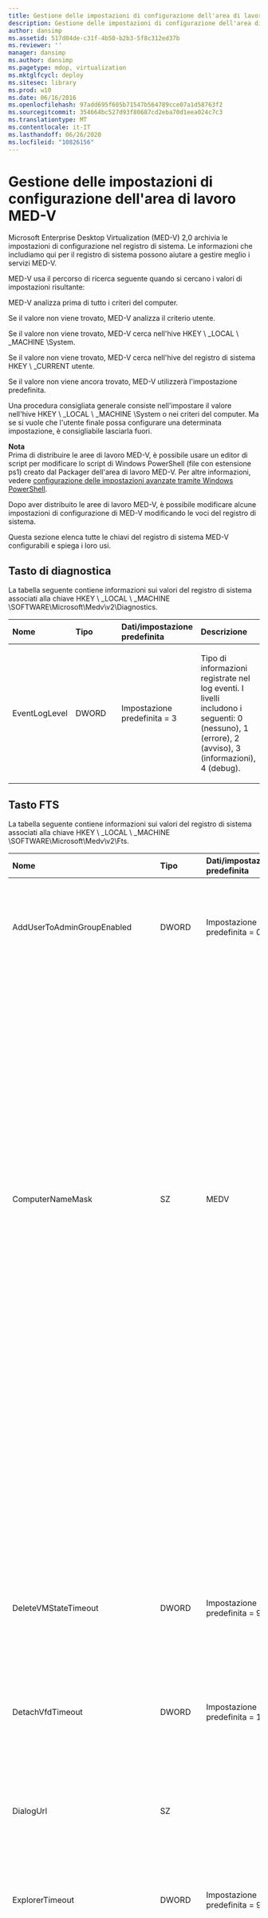 ```yaml
---
title: Gestione delle impostazioni di configurazione dell'area di lavoro MED-V
description: Gestione delle impostazioni di configurazione dell'area di lavoro MED-V
author: dansimp
ms.assetid: 517d04de-c31f-4b50-b2b3-5f8c312ed37b
ms.reviewer: ''
manager: dansimp
ms.author: dansimp
ms.pagetype: mdop, virtualization
ms.mktglfcycl: deploy
ms.sitesec: library
ms.prod: w10
ms.date: 06/16/2016
ms.openlocfilehash: 97add695f605b71547b564789cce07a1d58763f2
ms.sourcegitcommit: 354664bc527d93f80687cd2eba70d1eea024c7c3
ms.translationtype: MT
ms.contentlocale: it-IT
ms.lasthandoff: 06/26/2020
ms.locfileid: "10826156"
---
```

# Gestione delle impostazioni di configurazione dell'area di lavoro MED-V


Microsoft Enterprise Desktop Virtualization (MED-V) 2,0 archivia le impostazioni di configurazione nel registro di sistema. Le informazioni che includiamo qui per il registro di sistema possono aiutare a gestire meglio i servizi MED-V.

MED-V usa il percorso di ricerca seguente quando si cercano i valori di impostazioni risultante:

MED-V analizza prima di tutto i criteri del computer.

Se il valore non viene trovato, MED-V analizza il criterio utente.

Se il valore non viene trovato, MED-V cerca nell'hive HKEY \ _LOCAL \ _MACHINE \\System.

Se il valore non viene trovato, MED-V cerca nell'hive del registro di sistema HKEY \ _CURRENT utente.

Se il valore non viene ancora trovato, MED-V utilizzerà l'impostazione predefinita.

Una procedura consigliata generale consiste nell'impostare il valore nell'hive HKEY \ _LOCAL \ _MACHINE \\System o nei criteri del computer. Ma se si vuole che l'utente finale possa configurare una determinata impostazione, è consigliabile lasciarla fuori.

**Nota**  
Prima di distribuire le aree di lavoro MED-V, è possibile usare un editor di script per modificare lo script di Windows PowerShell (file con estensione ps1) creato dal Packager dell'area di lavoro MED-V. Per altre informazioni, vedere [configurazione delle impostazioni avanzate tramite Windows PowerShell](configuring-advanced-settings-by-using-windows-powershell.md).

Dopo aver distribuito le aree di lavoro MED-V, è possibile modificare alcune impostazioni di configurazione di MED-V modificando le voci del registro di sistema.



Questa sezione elenca tutte le chiavi del registro di sistema MED-V configurabili e spiega i loro usi.

## Tasto di diagnostica


La tabella seguente contiene informazioni sui valori del registro di sistema associati alla chiave HKEY \ _LOCAL \ _MACHINE \\SOFTWARE\\Microsoft\\Medv\\v2\\Diagnostics.

<table>
<colgroup>
<col width="25%" />
<col width="25%" />
<col width="25%" />
<col width="25%" />
</colgroup>
<thead>
<tr class="header">
<th align="left">Nome </th>
<th align="left">Tipo </th>
<th align="left">Dati/impostazione predefinita </th>
<th align="left">Descrizione </th>
</tr>
</thead>
<tbody>
<tr class="odd">
<td align="left"><p>EventLogLevel </p></td>
<td align="left"><p>DWORD </p></td>
<td align="left"><p>Impostazione predefinita = 3</p></td>
<td align="left"><p>Tipo di informazioni registrate nel log eventi. I livelli includono i seguenti: 0 (nessuno), 1 (errore), 2 (avviso), 3 (informazioni), 4 (debug).</p></td>
</tr>
</tbody>
</table>



## Tasto FTS


La tabella seguente contiene informazioni sui valori del registro di sistema associati alla chiave HKEY \ _LOCAL \ _MACHINE \\SOFTWARE\\Microsoft\\Medv\\v2\\Fts.

<table>
<colgroup>
<col width="25%" />
<col width="25%" />
<col width="25%" />
<col width="25%" />
</colgroup>
<thead>
<tr class="header">
<th align="left">Nome</th>
<th align="left">Tipo</th>
<th align="left">Dati/impostazione predefinita</th>
<th align="left">Descrizione</th>
</tr>
</thead>
<tbody>
<tr class="odd">
<td align="left"><p>AddUserToAdminGroupEnabled </p></td>
<td align="left"><p>DWORD</p></td>
<td align="left"><p>Impostazione predefinita = 0</p></td>
<td align="left"><p>Configura se la configurazione per la prima volta aggiunge automaticamente l'utente finale al gruppo amministratore&#39;s. 0 = false; 1 = vero.</p></td>
</tr>
<tr class="even">
<td align="left"><p></p></td>
<td align="left"><p></p></td>
<td align="left"><p></p></td>
<td align="left"><p>0 = false: la prima volta che la configurazione non aggiunge automaticamente l'utente finale al gruppo amministratore&#39;s.</p></td>
</tr>
<tr class="odd">
<td align="left"><p></p></td>
<td align="left"><p></p></td>
<td align="left"><p></p></td>
<td align="left"><p>1 = vero: la configurazione iniziale aggiunge automaticamente l'utente finale al gruppo Administrator&#39;s.</p></td>
</tr>
<tr class="even">
<td align="left"><p>ComputerNameMask </p></td>
<td align="left"><p>SZ</p></td>
<td align="left"><p>MEDV </p></td>
<td align="left"><p>Maschera nome computer usata per creare la macchina virtuale Guest&#39;il nome del computer s.</p></td>
</tr>
<tr class="odd">
<td align="left"><p></p></td>
<td align="left"><p></p></td>
<td align="left"><p></p></td>
<td align="left"><p>La maschera può contenere un tag% nomeutente% per inserire il nome utente come parte del computer. Analogamente, il tag% hostname% inserisce il nome del computer host.</p>
<p>Ogni &quot; # &quot; carattere della maschera viene sostituito da una cifra casuale. Un carattere asterisco (*) alla fine della maschera viene sostituito da caratteri alfanumerici casuali.</p>
<p>Un numero specifico di caratteri da% hostname% e% nomeutente% può essere acquisito usando parentesi quadre. Ad esempio, &quot; % nomeutente% [3] &quot; utilizzerebbe i primi tre caratteri del nome utente.</p></td>
</tr>
<tr class="even">
<td align="left"><p>DeleteVMStateTimeout</p></td>
<td align="left"><p>DWORD</p></td>
<td align="left"><p>Impostazione predefinita = 90</p></td>
<td align="left"><p>Valore di timeout, in secondi, quando la configurazione per la prima volta prova ad eliminare la macchina virtuale. Intervallo compreso tra 0 e 2147483647.</p></td>
</tr>
<tr class="odd">
<td align="left"><p>DetachVfdTimeout</p></td>
<td align="left"><p>DWORD</p></td>
<td align="left"><p>Impostazione predefinita = 120</p></td>
<td align="left"><p>Valore di timeout, in secondi, quando la configurazione per la prima volta prova a scollegare il disco floppy virtuale dalla macchina virtuale. Intervallo compreso tra 0 e 2147483647.</p></td>
</tr>
<tr class="even">
<td align="left"><p>DialogUrl </p></td>
<td align="left"><p>SZ</p></td>
<td align="left"><p></p></td>
<td align="left"><p>URL personalizzabile che si collega alla pagina Web interna e viene visualizzato dai messaggi di dialogo configurazione per la prima volta. </p></td>
</tr>
<tr class="odd">
<td align="left"><p>ExplorerTimeout</p></td>
<td align="left"><p>DWORD</p></td>
<td align="left"><p>Impostazione predefinita = 900</p></td>
<td align="left"><p>Il valore di timeout, in secondi, che attende l'installazione per la prima volta per Windows Explorer. Intervallo compreso tra 0 e 2147483647.</p></td>
</tr>
<tr class="even">
<td align="left"><p>FailureDialogMsg </p></td>
<td align="left"><p>MULTI_SZ</p></td>
<td align="left"><p>Il messaggio si trova nel file di risorse </p></td>
<td align="left"><p>Messaggio personalizzabile visualizzato all'utente finale quando non è possibile completare la configurazione per la prima volta.</p></td>
</tr>
<tr class="odd">
<td align="left"><p>GiveUserGroupRightsMaxRetryCount </p></td>
<td align="left"><p>DWORD </p></td>
<td align="left"><p>Impostazione predefinita = 3</p></td>
<td align="left"><p>Numero massimo di volte in cui MED-V cerca di assegnare diritti a un gruppo di utenti finali. Il superamento del valore di tentativo specificato senza la possibilità di assegnare correttamente i diritti di un gruppo di utenti finali causa probabilmente un errore di preparazione della macchina virtuale che viene quindi soggetto al valore MaxRetryCount. Intervallo compreso tra 0 e 2147483647.</p></td>
</tr>
<tr class="even">
<td align="left"><p>GiveUserGroupRightsTimeout </p></td>
<td align="left"><p>DWORD</p></td>
<td align="left"><p>Impostazione predefinita = 300</p></td>
<td align="left"><p>Valore di timeout, in secondi, quando si assegnano i diritti di un gruppo di utenti. Intervallo compreso tra 0 e 2147483647.</p></td>
</tr>
<tr class="odd">
<td align="left"><p>LogFilePaths </p></td>
<td align="left"><p>MULTI_SZ</p></td>
<td align="left"><p></p></td>
<td align="left"><p>Elenco dei percorsi di file di log raccolti da MED-V durante la configurazione per la prima volta. </p></td>
</tr>
<tr class="even">
<td align="left"><p>MaxPostponeTime </p></td>
<td align="left"><p>DWORD</p></td>
<td align="left"><p>Impostazione predefinita = 120</p></td>
<td align="left"><p>Il numero massimo di ore per cui la configurazione per la prima volta può essere rinviata dall'utente finale. Intervallo compreso tra 0 e 2147483647.</p></td>
</tr>
<tr class="odd">
<td align="left"><p>MaxRetryCount </p></td>
<td align="left"><p>DWORD</p></td>
<td align="left"><p>Impostazione predefinita = 3</p></td>
<td align="left"><p>Numero massimo di tentativi di preparazione di una macchina virtuale da parte di MED-V se ogni tentativo termina in un errore diverso da quello di un software. Quando la preparazione della macchina virtuale non riesce e viene superato il numero di tentativi di configurazione per la prima volta, MED-V informa l'utente finale dell'errore e non dà l'opzione di riprovare. Il conteggio viene reimpostato ogni volta che viene avviato MED-V. Intervallo compreso tra 0 e 2147483647.</p></td>
</tr>
<tr class="even">
<td align="left"><p>Modalità </p></td>
<td align="left"><p>SZ</p></td>
<td align="left"><p>Impostazione predefinita = automatica</p></td>
<td align="left"><p>Configura il modo in cui la configurazione per la prima volta interagisce con l'utente. I valori possibili sono i seguenti:</p></td>
</tr>
<tr class="odd">
<td align="left"><p></p></td>
<td align="left"><p></p></td>
<td align="left"><p></p></td>
<td align="left"><p><strong>Partecipato.</strong> L'utente finale deve immettere le informazioni durante la configurazione per la prima volta.</p>
<div class="alert">
<strong>Nota</strong><br/><p>Se è stato creato il file Sysprep. inf in modo che la configurazione minima richiedesse l'input dell'utente per il completamento, è necessario selezionare la <strong> modalità assistita </strong> o potrebbero verificarsi problemi durante la configurazione per la prima volta.</p>
</div>
<div>

</div></td>
</tr>
<tr class="even">
<td align="left"><p></p></td>
<td align="left"><p></p></td>
<td align="left"><p></p></td>
<td align="left"><p><strong>Automatica </strong> . La macchina virtuale non viene visualizzata all'utente finale durante la configurazione per la prima volta, ma l'utente finale viene richiesto prima dell'avvio della configurazione iniziale.</p></td>
</tr>
<tr class="odd">
<td align="left"><p></p></td>
<td align="left"><p></p></td>
<td align="left"><p></p></td>
<td align="left"><p><strong>Silent </strong> . La macchina virtuale non viene visualizzata all'utente finale durante la configurazione per la prima volta.</p></td>
</tr>
<tr class="even">
<td align="left"><p>NonInteractiveRetryTimeoutInc </p></td>
<td align="left"><p>DWORD</p></td>
<td align="left"><p>Impostazione predefinita = 15</p></td>
<td align="left"><p>Il valore di timeout, in minuti, per la prima volta che la configurazione deve essere completata nella prima configurazione in modalità interattiva durante il tentativo di eseguire nuovamente la configurazione. Intervallo compreso tra 0 e 2147483647.</p></td>
</tr>
<tr class="odd">
<td align="left"><p>NonInteractiveTimeout </p></td>
<td align="left"><p>DWORD</p></td>
<td align="left"><p>Impostazione predefinita = 45</p></td>
<td align="left"><p>Il valore di timeout, in minuti, che la prima configurazione deve essere completata nella prima configurazione della modalità interattiva per la prima volta. Intervallo compreso tra 0 e 2147483647.</p></td>
</tr>
<tr class="even">
<td align="left"><p>PostponeUtcDateTimeLimit </p></td>
<td align="left"><p>SZ</p></td>
<td align="left"><p></p></td>
<td align="left"><p>Data e ora, in formato DateTime UTC, che la configurazione per la prima volta può essere rinviata. Immettere il formato &quot; aaaa-mm-dd HH: mm &quot; con le ore specificate usando lo standard dell'orologio a 24 ore.</p></td>
</tr>
<tr class="odd">
<td align="left"><p>RetryDialogMsg </p></td>
<td align="left"><p>MULTI_SZ</p></td>
<td align="left"><p>Il messaggio si trova nel file di risorse </p></td>
<td align="left"><p>Messaggio personalizzabile visualizzato all'utente finale quando la configurazione per la prima volta deve ripetere il tentativo di configurazione.</p></td>
</tr>
<tr class="even">
<td align="left"><p>SetComputerNameEnabled </p></td>
<td align="left"><p>DWORD</p></td>
<td align="left"><p>Impostazione predefinita = 0</p></td>
<td align="left"><p>Configura se la voce nomecomputer nella sezione [UserData] del file Sysprep. inf nel guest deve essere aggiornata in base al valore di ComputerNameMask specificato.   0 = false; 1 = vero.</p></td>
</tr>
<tr class="odd">
<td align="left"><p></p></td>
<td align="left"><p></p></td>
<td align="left"><p></p></td>
<td align="left"><p>0 = false: la voce nomecomputer nel file Sysprep. inf non viene aggiornata in base a ComputerNameMask.</p></td>
</tr>
<tr class="even">
<td align="left"><p></p></td>
<td align="left"><p></p></td>
<td align="left"><p></p></td>
<td align="left"><p>1 = true: la voce nomecomputer nel file Sysprep. inf viene aggiornata in base a ComputerNameMask.</p></td>
</tr>
<tr class="odd">
<td align="left"><p>SetJoinDomainEnabled </p></td>
<td align="left"><p>DWORD</p></td>
<td align="left"><p>Impostazione predefinita = 0</p></td>
<td align="left"><p>Configura se l'impostazione JoinDomain nella sezione [Identification] del file Sysprep. inf nel guest deve essere aggiornata in base alle impostazioni dell'host.  0 = false; 1 = vero.</p></td>
</tr>
<tr class="even">
<td align="left"><p></p></td>
<td align="left"><p></p></td>
<td align="left"><p></p></td>
<td align="left"><p>0 = false: l'impostazione JoinDomain nel file Sysprep. inf non viene aggiornata in base alle impostazioni dell'host.</p></td>
</tr>
<tr class="odd">
<td align="left"><p></p></td>
<td align="left"><p></p></td>
<td align="left"><p></p></td>
<td align="left"><p>1 = true: l'impostazione JoinDomain nel file Sysprep. inf viene aggiornata in base alle impostazioni dell'host.</p></td>
</tr>
<tr class="even">
<td align="left"><p>SetMachineObjectOUEnabled </p></td>
<td align="left"><p>DWORD</p></td>
<td align="left"><p>Impostazione predefinita = 0</p></td>
<td align="left"><p>Configura se l'impostazione MachineObjectOU nella sezione [Identification] del file Sysprep. inf nel guest viene aggiornata in base all'host.  0 = false; 1 = vero.</p></td>
</tr>
<tr class="odd">
<td align="left"><p></p></td>
<td align="left"><p></p></td>
<td align="left"><p></p></td>
<td align="left"><p>0 = false: l'impostazione MachineObjectOU nel file Sysprep. inf non viene aggiornata in base alle impostazioni dell'host.</p></td>
</tr>
<tr class="even">
<td align="left"><p></p></td>
<td align="left"><p></p></td>
<td align="left"><p></p></td>
<td align="left"><p>1 = true: l'impostazione MachineObjectOU nel file Sysprep. inf viene aggiornata in base alle impostazioni dell'host.</p></td>
</tr>
<tr class="odd">
<td align="left"><p>SetRegionalSettingsEnabled </p></td>
<td align="left"><p>DWORD</p></td>
<td align="left"><p>Impostazione predefinita = 0</p></td>
<td align="left"><p>Configura se le impostazioni nella sezione [RegionalSettings] del file Sysprep. inf nel guest vengono aggiornate in base all'host.  0 = false; 1 = vero.</p>
<div class="alert">
<strong>Nota</strong><br/><p>Per impostazione predefinita, l'impostazione per il fuso orario nel Guest è sempre sincronizzata con l'impostazione TimeZone nell'host.</p>
</div>
<div>

</div></td>
</tr>
<tr class="even">
<td align="left"><p></p></td>
<td align="left"><p></p></td>
<td align="left"><p></p></td>
<td align="left"><p>0 = false: le impostazioni nella sezione [RegionalSettings] del file Sysprep. inf nel guest non vengono aggiornate in base all'host.</p></td>
</tr>
<tr class="odd">
<td align="left"><p></p></td>
<td align="left"><p></p></td>
<td align="left"><p></p></td>
<td align="left"><p>1 = true: le impostazioni nella sezione [RegionalSettings] del file Sysprep. inf nel guest vengono aggiornate in base all'host.</p></td>
</tr>
<tr class="even">
<td align="left"><p>SetUserDataEnabled </p></td>
<td align="left"><p>DWORD</p></td>
<td align="left"><p>Impostazione predefinita = 0</p></td>
<td align="left"><p>Configura se le impostazioni FullName e OrgName nella sezione [UserData] del file Sysprep. inf nel guest vengono aggiornate in base alle impostazioni dell'host.  0 = false; 1 = vero.</p></td>
</tr>
<tr class="odd">
<td align="left"><p></p></td>
<td align="left"><p></p></td>
<td align="left"><p></p></td>
<td align="left"><p>0 = false: le impostazioni FullName e OrgName nel file Sysprep. inf non vengono aggiornate in base alle impostazioni dell'host.</p></td>
</tr>
<tr class="even">
<td align="left"><p></p></td>
<td align="left"><p></p></td>
<td align="left"><p></p></td>
<td align="left"><p>1 = true: le impostazioni FullName e OrgName nel file Sysprep. inf vengono aggiornate in base alle impostazioni dell'host.</p></td>
</tr>
<tr class="odd">
<td align="left"><p>StartDialogMsg </p></td>
<td align="left"><p>MULTI_SZ</p></td>
<td align="left"><p>Il messaggio si trova nel file di risorse </p></td>
<td align="left"><p>Messaggio personalizzabile visualizzato all'utente finale quando la configurazione per la prima volta è pronta per iniziare. </p></td>
</tr>
<tr class="even">
<td align="left"><p>TaskCancelTimeout</p></td>
<td align="left"><p>DWORD</p></td>
<td align="left"><p>Impostazione predefinita = 30</p></td>
<td align="left"><p>Il valore di timeout, in secondi, che la configurazione per la prima volta attende una risposta dalla macchina virtuale per un'operazione di annullamento. Intervallo compreso tra 0 e 2147483647.</p></td>
</tr>
<tr class="odd">
<td align="left"><p>TaskVMTurnOffTimeout</p></td>
<td align="left"><p>DWORD</p></td>
<td align="left"><p>Impostazione predefinita = 60</p></td>
<td align="left"><p>Il valore di timeout, in secondi, che la prima volta che viene eseguita la configurazione della macchina virtuale si arresta. Intervallo compreso tra 0 e 2147483647.</p></td>
</tr>
<tr class="even">
<td align="left"><p>UpgradeTimeout</p></td>
<td align="left"><p>DWORD</p></td>
<td align="left"><p>Impostazione predefinita = 600</p></td>
<td align="left"><p>L'ora, in secondi, prima che venga tentato l'aggiornamento del software agente guest MED-V. Intervallo compreso tra 0 e 2147483647.</p></td>
</tr>
</tbody>
</table>



## Tasto UserExperience


La tabella seguente contiene informazioni sui valori del registro di sistema associati alla chiave HKEY \ _LOCAL \ _MACHINE \\SOFTWARE\\Microsoft\\Medv\\v2\\UserExperience e alla chiave HKEY \ _CURRENT \ _USER \\Software\\Microsoft\\Medv\\v2\\UserExperience.

<table>
<colgroup>
<col width="25%" />
<col width="25%" />
<col width="25%" />
<col width="25%" />
</colgroup>
<thead>
<tr class="header">
<th align="left">Nome</th>
<th align="left">Tipo</th>
<th align="left">Dati/impostazione predefinita</th>
<th align="left">Descrizione</th>
</tr>
</thead>
<tbody>
<tr class="odd">
<td align="left"><p>AppPublishingEnabled </p></td>
<td align="left"><p>DWORD</p></td>
<td align="left"><p>Impostazione predefinita = 1</p></td>
<td align="left"><p>Configura se la pubblicazione dell'applicazione dall'ospite all'host è abilitata.  0 = false; 1 = vero.</p></td>
</tr>
<tr class="even">
<td align="left"><p></p></td>
<td align="left"><p></p></td>
<td align="left"><p></p></td>
<td align="left"><p>0 = false: Disabilita la pubblicazione dell'applicazione dall'ospite all'host.</p></td>
</tr>
<tr class="odd">
<td align="left"><p></p></td>
<td align="left"><p></p></td>
<td align="left"><p></p></td>
<td align="left"><p>1 = true: consente la pubblicazione dell'applicazione dall'ospite all'host.</p></td>
</tr>
<tr class="even">
<td align="left"><p>AudioSharingEnabled </p></td>
<td align="left"><p>DWORD</p></td>
<td align="left"><p>Impostazione predefinita = 1</p></td>
<td align="left"><p>Configura se la condivisione del dispositivo di I/O audio tra il Guest e l'host è abilitata.  0 = false; 1 = vero.</p></td>
</tr>
<tr class="odd">
<td align="left"><p></p></td>
<td align="left"><p></p></td>
<td align="left"><p></p></td>
<td align="left"><p>0 = false: Disabilita la condivisione del dispositivo di I/O audio tra Guest e host.</p></td>
</tr>
<tr class="even">
<td align="left"><p></p></td>
<td align="left"><p></p></td>
<td align="left"><p></p></td>
<td align="left"><p>1 = true: consente la condivisione del dispositivo i/O audio tra l'ospite e l'host.</p></td>
</tr>
<tr class="odd">
<td align="left"><p>ClipboardSharingEnabled </p></td>
<td align="left"><p>DWORD</p></td>
<td align="left"><p>Impostazione predefinita = 1</p></td>
<td align="left"><p>Configura se la condivisione degli Appunti tra l'ospite e l'host è abilitata.  0 = false; 1 = vero.</p></td>
</tr>
<tr class="even">
<td align="left"><p></p></td>
<td align="left"><p></p></td>
<td align="left"><p></p></td>
<td align="left"><p>0 = false: Disabilita la condivisione degli Appunti tra l'ospite e l'host.</p></td>
</tr>
<tr class="odd">
<td align="left"><p></p></td>
<td align="left"><p></p></td>
<td align="left"><p></p></td>
<td align="left"><p>1 = true: consente la condivisione degli Appunti tra l'ospite e l'host.</p></td>
</tr>
<tr class="even">
<td align="left"><p>DialogTimeout</p></td>
<td align="left"><p>DWORD</p></td>
<td align="left"><p>Impostazione predefinita = 300</p></td>
<td align="left"><p>L'ora, in secondi, prima della data di inizio della prima configurazione di avvio della finestra di dialogo. Intervallo compreso tra 0 e 2147483647.</p></td>
</tr>
<tr class="odd">
<td align="left"><p>HideVmTimeout</p></td>
<td align="left"><p>DWORD</p></td>
<td align="left"><p>Impostazione predefinita = 30</p></td>
<td align="left"><p>Valore di timeout, in minuti, che la finestra della macchina virtuale a schermo intero è nascosta dall'utente finale durante un tentativo di accesso lungo.</p></td>
</tr>
<tr class="even">
<td align="left"><p>LogonStartEnabled </p></td>
<td align="left"><p>DWORD</p></td>
<td align="left"><p>Impostazione predefinita = 1</p></td>
<td align="left"><p>Configura se il guest deve essere avviato quando l'utente finale accede al desktop o quando viene avviata la prima applicazione Guest.  0 = false; 1 = vero.</p></td>
</tr>
<tr class="odd">
<td align="left"><p></p></td>
<td align="left"><p></p></td>
<td align="left"><p></p></td>
<td align="left"><p>0 = false: il Guest viene avviato quando viene avviata la prima applicazione Guest.</p></td>
</tr>
<tr class="even">
<td align="left"><p></p></td>
<td align="left"><p></p></td>
<td align="left"><p></p></td>
<td align="left"><p>1 = vero: l'ospite viene avviato quando l'utente finale accede al desktop.</p></td>
</tr>
<tr class="odd">
<td align="left"><p>PrinterSharingEnabled </p></td>
<td align="left"><p>DWORD</p></td>
<td align="left"><p>Impostazione predefinita = 1</p></td>
<td align="left"><p>Configura se la condivisione delle stampanti tra Guest e host è abilitata.  0 = false; 1 = vero.</p></td>
</tr>
<tr class="even">
<td align="left"><p></p></td>
<td align="left"><p></p></td>
<td align="left"><p></p></td>
<td align="left"><p>0 = false: disattiva la condivisione delle stampanti tra Guest e host.</p></td>
</tr>
<tr class="odd">
<td align="left"><p></p></td>
<td align="left"><p></p></td>
<td align="left"><p></p></td>
<td align="left"><p>1 = true: consente la condivisione di stampanti tra Guest e host.</p></td>
</tr>
<tr class="even">
<td align="left"><p>RebootAbsoluteDelayTimeout </p></td>
<td align="left"><p>DWORD</p></td>
<td align="left"><p>Impostazione predefinita = 1440</p></td>
<td align="left"><p>Valore di timeout, in minuti, che la prima volta che l'installazione attende un riavvio. Intervallo compreso tra 0 e 2147483647.</p></td>
</tr>
<tr class="odd">
<td align="left"><p>RedirectUrls </p></td>
<td align="left"><p>MULTI_SZ</p></td>
<td align="left"><p>Elenco URL specificato</p></td>
<td align="left"><p>Specifica un elenco di URL da reindirizzare dall'host al Guest. </p></td>
</tr>
<tr class="even">
<td align="left"><p>SmartCardLogonEnabled</p></td>
<td align="left"><p>DWORD</p></td>
<td align="left"><p>Impostazione predefinita = 0</p></td>
<td align="left"><p>Configura se le smart card possono essere usate per autenticare gli utenti in MED-V. 0 = false; 1 = vero.</p></td>
</tr>
<tr class="odd">
<td align="left"><p></p></td>
<td align="left"><p></p></td>
<td align="left"><p></p></td>
<td align="left"><p>0 = false: non consente alle smart card di eseguire l'autenticazione degli utenti finali in MED-V.</p></td>
</tr>
<tr class="even">
<td align="left"><p></p></td>
<td align="left"><p></p></td>
<td align="left"><p></p></td>
<td align="left"><p>1 = vero: consente alle smart card di autenticare gli utenti finali in MED-V.</p>
<div class="alert">
<strong>Importante</strong><br/><p>Se SmartCardLogonEnabled e CredentialCacheEnabled sono entrambi abilitati, SmartCardLogonEnabled esegue l'override di CredentialCacheEnabled.</p>
</div>
<div>

</div></td>
</tr>
<tr class="odd">
<td align="left"><p>SmartCardSharingEnabled </p></td>
<td align="left"><p>DWORD</p></td>
<td align="left"><p>Impostazione predefinita = 1</p></td>
<td align="left"><p>Configura se la condivisione delle smart card tra l'ospite e l'host è abilitata.  0 = false; 1 = vero.</p></td>
</tr>
<tr class="even">
<td align="left"><p></p></td>
<td align="left"><p></p></td>
<td align="left"><p></p></td>
<td align="left"><p>0 = false: Disabilita la condivisione delle smart card tra il Guest e l'host.</p></td>
</tr>
<tr class="odd">
<td align="left"><p></p></td>
<td align="left"><p></p></td>
<td align="left"><p></p></td>
<td align="left"><p>1 = true: consente la condivisione di smart card tra l'ospite e l'host.</p></td>
</tr>
<tr class="even">
<td align="left"><p>USBDeviceSharingEnabled </p></td>
<td align="left"><p>DWORD</p></td>
<td align="left"><p>Impostazione predefinita = 1</p></td>
<td align="left"><p>Configura se è abilitata la condivisione di dispositivi USB tra Guest e host.  0 = false; 1 = vero.</p></td>
</tr>
<tr class="odd">
<td align="left"><p></p></td>
<td align="left"><p></p></td>
<td align="left"><p></p></td>
<td align="left"><p>0 = false: disattiva la condivisione dei dispositivi USB tra Guest e host.</p></td>
</tr>
<tr class="even">
<td align="left"><p></p></td>
<td align="left"><p></p></td>
<td align="left"><p></p></td>
<td align="left"><p>1 = true: consente la condivisione di dispositivi USB tra Guest e host.</p></td>
</tr>
</tbody>
</table>



## Chiave VM


La tabella seguente contiene informazioni sui valori del registro di sistema associati alla chiave HKEY \ _LOCAL \ _MACHINE \\SOFTWARE\\Microsoft\\Medv\\v2\\VM e alla chiave HKEY \ _CURRENT \ _USER \\Software\\Microsoft\\Medv\\v2\\VM.

<table>
<colgroup>
<col width="25%" />
<col width="25%" />
<col width="25%" />
<col width="25%" />
</colgroup>
<thead>
<tr class="header">
<th align="left">Nome</th>
<th align="left">Tipo</th>
<th align="left">Dati/impostazione predefinita</th>
<th align="left">Descrizione</th>
</tr>
</thead>
<tbody>
<tr class="odd">
<td align="left"><p>CloseAction </p></td>
<td align="left"><p>SZ</p></td>
<td align="left"><p>Impostazione predefinita = Hibernate</p></td>
<td align="left"><p>L'azione eseguita dalla macchina virtuale dopo l'ultima applicazione in esecuzione viene chiusa. Questa impostazione viene ignorata se il valore di LogonStartEnabled è abilitato. Le opzioni possibili sono le seguenti:</p></td>
</tr>
<tr class="even">
<td align="left"><p></p></td>
<td align="left"><p></p></td>
<td align="left"><p></p></td>
<td align="left"><p><strong>Hibernate </strong> . Questa opzione rilascia tutte le risorse fisiche che la macchina virtuale USA, ad esempio memoria e CPU, e salva lo stato di tutte le applicazioni e le operazioni in uso.</p></td>
</tr>
<tr class="odd">
<td align="left"><p></p></td>
<td align="left"><p></p></td>
<td align="left"><p></p></td>
<td align="left"><p><strong>ARRESTO </strong> . Questa opzione arresta in modo sicuro il sistema operativo guest e rilascia tutte le risorse fisiche che la macchina virtuale USA, ad esempio memoria e CPU.</p></td>
</tr>
<tr class="even">
<td align="left"><p></p></td>
<td align="left"><p></p></td>
<td align="left"><p></p></td>
<td align="left"><p><strong>disattivazione </strong> . Questa opzione può causare la perdita di dati perché è la stessa cosa di disattivare il pulsante di alimentazione o estrarre il cavo di alimentazione in un computer fisico. Usare questa opzione solo se non è possibile usare una delle altre due opzioni.</p></td>
</tr>
<tr class="odd">
<td align="left"><p>GuestMemFromHostMem </p></td>
<td align="left"><p>MULTI_SZ</p></td>
<td align="left"><p>378, 512, 1024, 1536, 2048 </p></td>
<td align="left"><p>Un elenco di valori di memoria (MB) per l'ospite. Questo valore viene usato per determinare la quantità di RAM disponibile per l'ospite. In combinazione con HostMemToGuestMem, viene creata una tabella di ricerca per determinare la quantità di RAM da allocare nella macchina virtuale guest. I valori possibili possono essere compresi tra 128 e 3712.</p></td>
</tr>
<tr class="even">
<td align="left"><p>GuestUpdateDuration </p></td>
<td align="left"><p>DWORD</p></td>
<td align="left"><p>Impostazione predefinita = 240</p></td>
<td align="left"><p>Numero di minuti che MED-V deve mantenere l'ospite sveglio per l'aggiornamento automatico, a partire dall'ora specificata nel valore GuestUpdateTime. Intervallo compreso tra 0 e 1440. L'impostazione di questo valore su zero (0) Disabilita la funzionalità di patch Guest.</p>
<p>Per altre informazioni sulle patch Guest per l'aggiornamento automatico, vedere <a href="managing-automatic-updates-for-med-v-workspaces.md" data-raw-source="[Managing Automatic Updates for MED-V Workspaces](managing-automatic-updates-for-med-v-workspaces.md)"> gestione degli aggiornamenti automatici per le aree di lavoro MED-V </a> .</p></td>
</tr>
<tr class="odd">
<td align="left"><p>GuestUpdateTime </p></td>
<td align="left"><p>SZ</p></td>
<td align="left"><p>Impostazione predefinita = 00:00</p></td>
<td align="left"><p>L'ora e il minuto ogni giorno in cui MED-V deve riattivare l'ospite per l'aggiornamento automatico, usando lo standard di 24 ore. Specificare l'ora nel formato HH: MM  </p>
<p>Per altre informazioni sulle patch Guest per l'aggiornamento automatico, vedere <a href="managing-automatic-updates-for-med-v-workspaces.md" data-raw-source="[Managing Automatic Updates for MED-V Workspaces](managing-automatic-updates-for-med-v-workspaces.md)"> gestione degli aggiornamenti automatici per le aree di lavoro MED-V </a> .</p></td>
</tr>
<tr class="even">
<td align="left"><p>HostMemToGuestMem </p></td>
<td align="left"><p>MULTI_SZ</p></td>
<td align="left"><p>1024, 2048, 4096, 8192, 16384 </p></td>
<td align="left"><p>Un elenco di valori di memoria (MB) per il Guest, determinato dalla RAM disponibile nell'host. In combinazione con GuestMemFromHostMem, viene creata una tabella di ricerca per determinare la quantità di RAM da allocare nella macchina virtuale guest. I valori possibili possono essere compresi tra 1024 e 16384.</p></td>
</tr>
<tr class="odd">
<td align="left"><p>HostMemToGuestMemCalcEnabled</p></td>
<td align="left"><p>DWORD</p></td>
<td align="left"><p>Impostazione predefinita = 1</p></td>
<td align="left"><p>Configura se la memoria allocata per il Guest viene calcolata dalla memoria presente nell'host.  0 = false; 1 = vero.</p></td>
</tr>
<tr class="even">
<td align="left"><p></p></td>
<td align="left"><p></p></td>
<td align="left"><p></p></td>
<td align="left"><p>0 = false: la memoria allocata per il Guest non viene calcolata dalla memoria presente nell'host.</p></td>
</tr>
<tr class="odd">
<td align="left"><p></p></td>
<td align="left"><p></p></td>
<td align="left"><p></p></td>
<td align="left"><p>1 = vero: la memoria allocata per il Guest viene calcolata dalla memoria presente nell'host.</p></td>
</tr>
<tr class="even">
<td align="left"><p>Memoria </p></td>
<td align="left"><p>DWORD</p></td>
<td align="left"><p>Impostazione predefinita = 512</p></td>
<td align="left"><p>RAM (MB) che deve essere allocata per la macchina virtuale guest. Questa impostazione viene ignorata se l'impostazione HostMemToGuestMemEnabled è abilitata. Intervallo = 128 a 2048.</p></td>
</tr>
<tr class="odd">
<td align="left"><p>MultiUserEnabled </p></td>
<td align="left"><p>DWORD</p></td>
<td align="left"><p>Impostazione predefinita = 0</p></td>
<td align="left"><p>Configura se più utenti condividono la stessa area di lavoro MED-V.  0 = false; 1 = vero.</p></td>
</tr>
<tr class="even">
<td align="left"><p></p></td>
<td align="left"><p></p></td>
<td align="left"><p></p></td>
<td align="left"><p>0 = false: più utenti non condividono la stessa area di lavoro MED-V.</p></td>
</tr>
<tr class="odd">
<td align="left"><p></p></td>
<td align="left"><p></p></td>
<td align="left"><p></p></td>
<td align="left"><p>1 = true: più utenti condividono la stessa area di lavoro MED-V.</p></td>
</tr>
<tr class="even">
<td align="left"><p>NetworkingMode </p></td>
<td align="left"><p>SZ</p></td>
<td align="left"><p>Impostazione predefinita = NAT</p></td>
<td align="left"><p>Tipo di connessione di rete usata nell'ospite. I valori possibili sono i seguenti:</p></td>
</tr>
<tr class="odd">
<td align="left"><p></p></td>
<td align="left"><p></p></td>
<td align="left"><p></p></td>
<td align="left"><p><strong>Bridged </strong> . MED-V ha un proprio indirizzo di rete, in genere ottenuto tramite DHCP.</p></td>
</tr>
<tr class="even">
<td align="left"><p></p></td>
<td align="left"><p></p></td>
<td align="left"><p></p></td>
<td align="left"><p><strong>NAT </strong> . MED-V USA NAT (Network Address Translation) per condividere il IP dell'host&#39;s per il traffico in uscita.</p></td>
</tr>
<tr class="odd">
<td align="left"><p>TaskTimeout </p></td>
<td align="left"><p>DWORD</p></td>
<td align="left"><p>Impostazione predefinita = 600</p></td>
<td align="left"><p>Un valore di timeout generale, in secondi, in cui MED-V attende che un'attività venga completata, ad esempio il riavvio e la chiusura. Intervallo compreso tra 0 e 2147483647.</p></td>
</tr>
</tbody>
</table>



## Impostazioni del registro di sistema Guest


Questa sezione elenca le chiavi del registro di sistema guest MED-V configurabili e spiega i loro usi.

### V2

La tabella seguente contiene informazioni sul valore del registro di sistema guest associato alla chiave HKEY \ _LOCAL \ _MACHINE \\SOFTWARE\\Microsoft\\Medv\\v2\\.

<table>
<colgroup>
<col width="25%" />
<col width="25%" />
<col width="25%" />
<col width="25%" />
</colgroup>
<thead>
<tr class="header">
<th align="left">Nome </th>
<th align="left">Tipo </th>
<th align="left">Dati/impostazione predefinita </th>
<th align="left">Descrizione</th>
</tr>
</thead>
<tbody>
<tr class="odd">
<td align="left"><p>EnableGPWorkarounds</p></td>
<td align="left"><p>DWORD </p></td>
<td align="left"><p>Impostazione predefinita = 1 </p></td>
<td align="left"><p>Configura il modo in cui MED-V gestisce le chiavi BufferPolicyReads e GroupPolicyMinTransferRate.</p></td>
</tr>
<tr class="even">
<td align="left"><p></p></td>
<td align="left"><p></p></td>
<td align="left"><p></p></td>
<td align="left"><p>Per impostazione predefinita, MED-V imposta questi tasti come segue:</p>
<p>BufferPolicyReads = 1 e GroupPolicyMinTransferRate = 0.</p>
<p>Creare la chiave EnableGPWorkarounds, se necessario, e impostare la chiave su zero se non si vuole che MED-V modifichi le impostazioni predefinite di BufferPolicyReads e GroupPolicyMinTransferRate.</p>
<div class="alert">
<strong>Nota</strong><br/><p>Se l'area di lavoro MED-V è in uso in modalità NAT, EnableGPWorkarounds influisce sulle chiavi del registro di sistema BufferPolicyReads e GroupPolicyMinTransferRate. Se l'area di lavoro MED-V è in modalità BRIDGEd, EnableGPWorkarounds interessa solo la chiave del registro di sistema BufferPolicyReads.</p>
</div>
<div>

</div>
<p>1 = vero: MED-V imposta le chiavi BufferPolicyReads = 1 e GroupPolicyMinTransferRate = 0 (se in uso in modalità NAT) o solo BufferPolicyReads = 1 (se in modalità BRIDGEd).</p>
<p>0 = false: MED-V non apporta alcuna modifica alle chiavi BufferPolicyReads e GroupPolicyMinTransferRate.</p></td>
</tr>
</tbody>
</table>



## Argomenti correlati


[Gestire le applicazioni nell'area di lavoro MED-V](manage-med-v-workspace-applications.md)

[Gestire il reindirizzamento URL in MED-V](manage-med-v-url-redirection.md)

[Gestire le impostazioni dell'area di lavoro MED-V](manage-med-v-workspace-settings.md)









